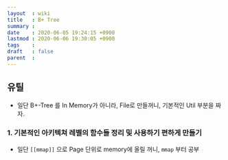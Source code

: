 ```yaml
---
layout  : wiki
title   : B+ Tree
summary : 
date    : 2020-06-05 19:24:15 +0900
lastmod : 2020-06-06 19:30:05 +0900
tags    : 
draft   : false
parent  : 
---
```


## 유틸
 * 일단 B+-Tree 를 In Memory가 아니라, File로 만들꺼니, 기본적인 Util 부분을 짜자.

### 1. 기본적인 아키텍쳐 레벨의 함수들 정리 및 사용하기 편하게 만들기
 * 일단 `[[mmap]]` 으로 Page 단위로 memory에 올릴 꺼니, `mmap` 부터 공부

